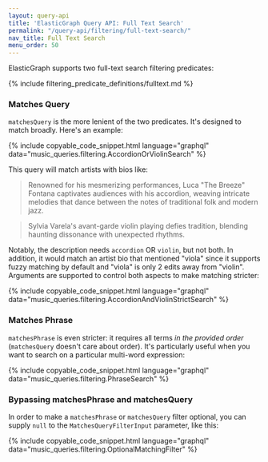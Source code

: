 ```yaml
---
layout: query-api
title: 'ElasticGraph Query API: Full Text Search'
permalink: "/query-api/filtering/full-text-search/"
nav_title: Full Text Search
menu_order: 50
---
```

ElasticGraph supports two full-text search filtering predicates:

{% include filtering_predicate_definitions/fulltext.md %}

### Matches Query

`matchesQuery` is the more lenient of the two predicates. It's designed to match broadly. Here's an example:

{% include copyable_code_snippet.html language="graphql" data="music_queries.filtering.AccordionOrViolinSearch" %}

This query will match artists with bios like:

> Renowned for his mesmerizing performances, Luca "The Breeze" Fontana captivates audiences with his accordion,
> weaving intricate melodies that dance between the notes of traditional folk and modern jazz.

> Sylvia  Varela's avant-garde violin playing defies tradition, blending haunting dissonance with unexpected rhythms.

Notably, the description needs `accordion` OR `violin`, but not both. In addition, it would match an artist bio that
mentioned "viola" since it supports fuzzy matching by default and "viola" is only 2 edits away from "violin". Arguments
are supported to control both aspects to make matching stricter:

{% include copyable_code_snippet.html language="graphql" data="music_queries.filtering.AccordionAndViolinStrictSearch" %}

### Matches Phrase

`matchesPhrase` is even stricter: it requires all terms _in the provided order_ (`matchesQuery` doesn't care about order). It's particularly useful when you want to search on a particular multi-word expression:

{% include copyable_code_snippet.html language="graphql" data="music_queries.filtering.PhraseSearch" %}

### Bypassing matchesPhrase and matchesQuery

In order to make a `matchesPhrase` or `matchesQuery` filter optional, you can supply `null` to the `MatchesQueryFilterInput` parameter, like this:

{% include copyable_code_snippet.html language="graphql" data="music_queries.filtering.OptionalMatchingFilter" %}
